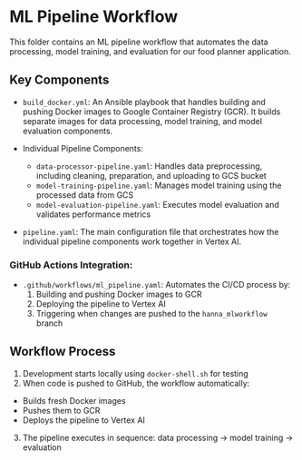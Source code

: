 # ML Pipeline Workflow

This folder contains an ML pipeline workflow that automates the data processing, model training, and evaluation for our food planner application. 

## Key Components

* `build_docker.yml`: An Ansible playbook that handles building and pushing Docker images to Google Container Registry (GCR). It builds separate images for data processing, model training, and model evaluation components.

* Individual Pipeline Components:
   - `data-processor-pipeline.yaml`: Handles data preprocessing, including cleaning, preparation, and uploading to GCS bucket
   - `model-training-pipeline.yaml`: Manages model training using the processed data from GCS
   - `model-evaluation-pipeline.yaml`: Executes model evaluation and validates performance metrics

* `pipeline.yaml`: The main configuration file that orchestrates how the individual pipeline components work together in Vertex AI.


### GitHub Actions Integration:
   - `.github/workflows/ml_pipeline.yaml`: Automates the CI/CD process by:
     1. Building and pushing Docker images to GCR
     2. Deploying the pipeline to Vertex AI
     3. Triggering when changes are pushed to the `hanna_mlworkflow` branch
## Workflow Process

1. Development starts locally using `docker-shell.sh` for testing
2. When code is pushed to GitHub, the workflow automatically:
  - Builds fresh Docker images
  - Pushes them to GCR
  - Deploys the pipeline to Vertex AI
3. The pipeline executes in sequence: data processing → model training → evaluation